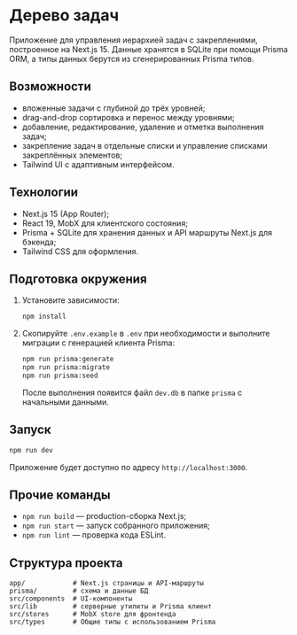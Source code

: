 # Дерево задач

Приложение для управления иерархией задач с закреплениями, построенное на Next.js 15. Данные хранятся в SQLite при помощи Prisma ORM, а типы данных берутся из сгенерированных Prisma типов.

## Возможности
- вложенные задачи с глубиной до трёх уровней;
- drag-and-drop сортировка и перенос между уровнями;
- добавление, редактирование, удаление и отметка выполнения задач;
- закрепление задач в отдельные списки и управление списками закреплённых элементов;
- Tailwind UI с адаптивным интерфейсом.

## Технологии
- Next.js 15 (App Router);
- React 19, MobX для клиентского состояния;
- Prisma + SQLite для хранения данных и API маршруты Next.js для бэкенда;
- Tailwind CSS для оформления.

## Подготовка окружения
1. Установите зависимости:
   ```bash
   npm install
   ```
2. Скопируйте `.env.example` в `.env` при необходимости и выполните миграции с генерацией клиента Prisma:
   ```bash
   npm run prisma:generate
   npm run prisma:migrate
   npm run prisma:seed
   ```
   После выполнения появится файл `dev.db` в папке `prisma` с начальными данными.

## Запуск
```bash
npm run dev
```
Приложение будет доступно по адресу `http://localhost:3000`.

## Прочие команды
- `npm run build` — production-сборка Next.js;
- `npm run start` — запуск собранного приложения;
- `npm run lint` — проверка кода ESLint.

## Структура проекта
```
app/            # Next.js страницы и API-маршруты
prisma/         # схема и данные БД
src/components  # UI-компоненты
src/lib         # серверные утилиты и Prisma клиент
src/stores      # MobX store для фронтенда
src/types       # Общие типы с использованием Prisma
```
